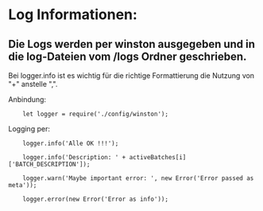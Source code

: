 # Log Informationen:

## Die Logs werden per winston ausgegeben und in die log-Dateien vom /logs Ordner geschrieben.
Bei logger.info ist es wichtig für die richtige Formattierung die Nutzung von "+" anstelle ",".

Anbindung:

		let logger = require('./config/winston');

Logging per:

        logger.info('Alle OK !!!');
        
        logger.info('Description: ' + activeBatches[i]['BATCH_DESCRIPTION']);
        
        logger.warn('Maybe important error: ', new Error('Error passed as meta'));
        
        logger.error(new Error('Error as info'));
